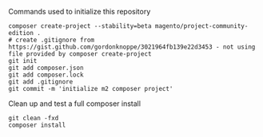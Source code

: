 Commands used to initialize this repository

    composer create-project --stability=beta magento/project-community-edition .
    # create .gitignore from https://gist.github.com/gordonknoppe/3021964fb139e22d3453 - not using file provided by composer create-project
    git init
    git add composer.json
    git add composer.lock
    git add .gitignore
    git commit -m 'initialize m2 composer project'

Clean up and test a full composer install

    git clean -fxd
    composer install

